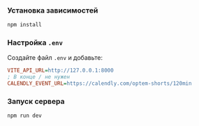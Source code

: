 ### Установка зависимостей
```bash
npm install
```

### Настройка `.env`
Создайте файл `.env` и добавьте:
```ini
VITE_API_URL=http://127.0.0.1:8000
; В конце / не нужен
CALENDLY_EVENT_URL=https://calendly.com/optem-shorts/120min
```


### Запуск сервера
```bash
npm run dev
```